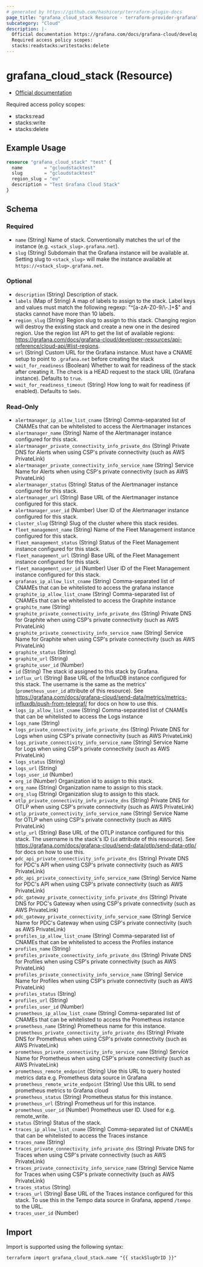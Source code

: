 ```yaml
---
# generated by https://github.com/hashicorp/terraform-plugin-docs
page_title: "grafana_cloud_stack Resource - terraform-provider-grafana"
subcategory: "Cloud"
description: |-
  Official documentation https://grafana.com/docs/grafana-cloud/developer-resources/api-reference/cloud-api/#stacks/
  Required access policy scopes:
  stacks:readstacks:writestacks:delete
---
```


# grafana_cloud_stack (Resource)

* [Official documentation](https://grafana.com/docs/grafana-cloud/developer-resources/api-reference/cloud-api/#stacks/)

Required access policy scopes:

* stacks:read
* stacks:write
* stacks:delete

## Example Usage

```terraform
resource "grafana_cloud_stack" "test" {
  name        = "gcloudstacktest"
  slug        = "gcloudstacktest"
  region_slug = "eu"
  description = "Test Grafana Cloud Stack"
}
```

<!-- schema generated by tfplugindocs -->
## Schema

### Required

- `name` (String) Name of stack. Conventionally matches the url of the instance (e.g. `<stack_slug>.grafana.net`).
- `slug` (String) Subdomain that the Grafana instance will be available at. Setting slug to `<stack_slug>` will make the instance available at `https://<stack_slug>.grafana.net`.

### Optional

- `description` (String) Description of stack.
- `labels` (Map of String) A map of labels to assign to the stack. Label keys and values must match the following regexp: "^[a-zA-Z0-9/\\-.]+$" and stacks cannot have more than 10 labels.
- `region_slug` (String) Region slug to assign to this stack. Changing region will destroy the existing stack and create a new one in the desired region. Use the region list API to get the list of available regions: https://grafana.com/docs/grafana-cloud/developer-resources/api-reference/cloud-api/#list-regions.
- `url` (String) Custom URL for the Grafana instance. Must have a CNAME setup to point to `.grafana.net` before creating the stack
- `wait_for_readiness` (Boolean) Whether to wait for readiness of the stack after creating it. The check is a HEAD request to the stack URL (Grafana instance). Defaults to `true`.
- `wait_for_readiness_timeout` (String) How long to wait for readiness (if enabled). Defaults to `5m0s`.

### Read-Only

- `alertmanager_ip_allow_list_cname` (String) Comma-separated list of CNAMEs that can be whitelisted to access the Alertmanager instances
- `alertmanager_name` (String) Name of the Alertmanager instance configured for this stack.
- `alertmanager_private_connectivity_info_private_dns` (String) Private DNS for Alerts when using CSP's private connectivity (such as AWS PrivateLink)
- `alertmanager_private_connectivity_info_service_name` (String) Service Name for Alerts when using CSP's private connectivity (such as AWS PrivateLink)
- `alertmanager_status` (String) Status of the Alertmanager instance configured for this stack.
- `alertmanager_url` (String) Base URL of the Alertmanager instance configured for this stack.
- `alertmanager_user_id` (Number) User ID of the Alertmanager instance configured for this stack.
- `cluster_slug` (String) Slug of the cluster where this stack resides.
- `fleet_management_name` (String) Name of the Fleet Management instance configured for this stack.
- `fleet_management_status` (String) Status of the Fleet Management instance configured for this stack.
- `fleet_management_url` (String) Base URL of the Fleet Management instance configured for this stack.
- `fleet_management_user_id` (Number) User ID of the Fleet Management instance configured for this stack.
- `grafanas_ip_allow_list_cname` (String) Comma-separated list of CNAMEs that can be whitelisted to access the grafana instance
- `graphite_ip_allow_list_cname` (String) Comma-separated list of CNAMEs that can be whitelisted to access the Graphite instance
- `graphite_name` (String)
- `graphite_private_connectivity_info_private_dns` (String) Private DNS for Graphite when using CSP's private connectivity (such as AWS PrivateLink)
- `graphite_private_connectivity_info_service_name` (String) Service Name for Graphite when using CSP's private connectivity (such as AWS PrivateLink)
- `graphite_status` (String)
- `graphite_url` (String)
- `graphite_user_id` (Number)
- `id` (String) The stack id assigned to this stack by Grafana.
- `influx_url` (String) Base URL of the InfluxDB instance configured for this stack. The username is the same as the metrics' (`prometheus_user_id` attribute of this resource). See https://grafana.com/docs/grafana-cloud/send-data/metrics/metrics-influxdb/push-from-telegraf/ for docs on how to use this.
- `logs_ip_allow_list_cname` (String) Comma-separated list of CNAMEs that can be whitelisted to access the Logs instance
- `logs_name` (String)
- `logs_private_connectivity_info_private_dns` (String) Private DNS for Logs when using CSP's private connectivity (such as AWS PrivateLink)
- `logs_private_connectivity_info_service_name` (String) Service Name for Logs when using CSP's private connectivity (such as AWS PrivateLink)
- `logs_status` (String)
- `logs_url` (String)
- `logs_user_id` (Number)
- `org_id` (Number) Organization id to assign to this stack.
- `org_name` (String) Organization name to assign to this stack.
- `org_slug` (String) Organization slug to assign to this stack.
- `otlp_private_connectivity_info_private_dns` (String) Private DNS for OTLP when using CSP's private connectivity (such as AWS PrivateLink)
- `otlp_private_connectivity_info_service_name` (String) Service Name for OTLP when using CSP's private connectivity (such as AWS PrivateLink)
- `otlp_url` (String) Base URL of the OTLP instance configured for this stack. The username is the stack's ID (`id` attribute of this resource). See https://grafana.com/docs/grafana-cloud/send-data/otlp/send-data-otlp/ for docs on how to use this.
- `pdc_api_private_connectivity_info_private_dns` (String) Private DNS for PDC's API when using CSP's private connectivity (such as AWS PrivateLink)
- `pdc_api_private_connectivity_info_service_name` (String) Service Name for PDC's API when using CSP's private connectivity (such as AWS PrivateLink)
- `pdc_gateway_private_connectivity_info_private_dns` (String) Private DNS for PDC's Gateway when using CSP's private connectivity (such as AWS PrivateLink)
- `pdc_gateway_private_connectivity_info_service_name` (String) Service Name for PDC's Gateway when using CSP's private connectivity (such as AWS PrivateLink)
- `profiles_ip_allow_list_cname` (String) Comma-separated list of CNAMEs that can be whitelisted to access the Profiles instance
- `profiles_name` (String)
- `profiles_private_connectivity_info_private_dns` (String) Private DNS for Profiles when using CSP's private connectivity (such as AWS PrivateLink)
- `profiles_private_connectivity_info_service_name` (String) Service Name for Profiles when using CSP's private connectivity (such as AWS PrivateLink)
- `profiles_status` (String)
- `profiles_url` (String)
- `profiles_user_id` (Number)
- `prometheus_ip_allow_list_cname` (String) Comma-separated list of CNAMEs that can be whitelisted to access the Prometheus instance
- `prometheus_name` (String) Prometheus name for this instance.
- `prometheus_private_connectivity_info_private_dns` (String) Private DNS for Prometheus when using CSP's private connectivity (such as AWS PrivateLink)
- `prometheus_private_connectivity_info_service_name` (String) Service Name for Prometheus when using CSP's private connectivity (such as AWS PrivateLink)
- `prometheus_remote_endpoint` (String) Use this URL to query hosted metrics data e.g. Prometheus data source in Grafana
- `prometheus_remote_write_endpoint` (String) Use this URL to send prometheus metrics to Grafana cloud
- `prometheus_status` (String) Prometheus status for this instance.
- `prometheus_url` (String) Prometheus url for this instance.
- `prometheus_user_id` (Number) Prometheus user ID. Used for e.g. remote_write.
- `status` (String) Status of the stack.
- `traces_ip_allow_list_cname` (String) Comma-separated list of CNAMEs that can be whitelisted to access the Traces instance
- `traces_name` (String)
- `traces_private_connectivity_info_private_dns` (String) Private DNS for Traces when using CSP's private connectivity (such as AWS PrivateLink)
- `traces_private_connectivity_info_service_name` (String) Service Name for Traces when using CSP's private connectivity (such as AWS PrivateLink)
- `traces_status` (String)
- `traces_url` (String) Base URL of the Traces instance configured for this stack. To use this in the Tempo data source in Grafana, append `/tempo` to the URL.
- `traces_user_id` (Number)

## Import

Import is supported using the following syntax:

```shell
terraform import grafana_cloud_stack.name "{{ stackSlugOrID }}"
```
